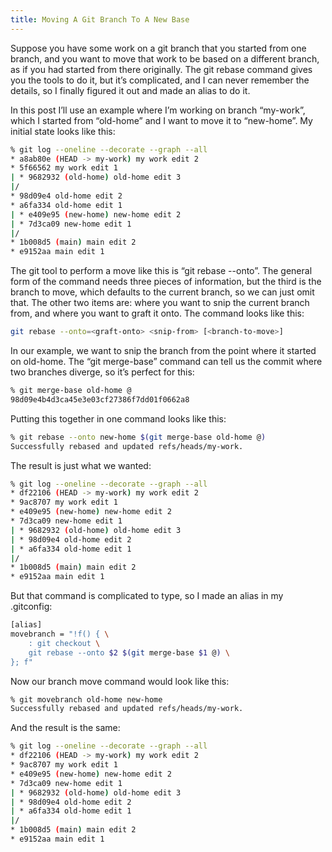 ```yaml
---
title: Moving A Git Branch To A New Base
---
```



Suppose you have some work on a git branch that you started from one branch, and you want to move that work to be based on a different branch, as if you had started from there originally. The git rebase command gives you the tools to do it, but it’s complicated, and I can never remember the details, so I finally figured it out and made an alias to do it.

In this post I’ll use an example where I’m working on branch “my-work”, which I started from “old-home” and I want to move it to “new-home”. My initial state looks like this:

```bash
% git log --oneline --decorate --graph --all
* a8ab80e (HEAD -> my-work) my work edit 2
* 5f66562 my work edit 1
| * 9682932 (old-home) old-home edit 3
|/
* 98d09e4 old-home edit 2
* a6fa334 old-home edit 1
| * e409e95 (new-home) new-home edit 2
| * 7d3ca09 new-home edit 1
|/
* 1b008d5 (main) main edit 2
* e9152aa main edit 1
```

The git tool to perform a move like this is “git rebase --onto”. The general form of the command needs three pieces of information, but the third is the branch to move, which defaults to the current branch, so we can just omit that. The other two items are: where you want to snip the current branch from, and where you want to graft it onto. The command looks like this:

```bash
git rebase --onto=<graft-onto> <snip-from> [<branch-to-move>]
```

In our example, we want to snip the branch from the point where it started on old-home. The “git merge-base” command can tell us the commit where two branches diverge, so it’s perfect for this:

```bash
% git merge-base old-home @
98d09e4b4d3ca45e3e03cf27386f7dd01f0662a8
```

Putting this together in one command looks like this:

```bash
% git rebase --onto new-home $(git merge-base old-home @)
Successfully rebased and updated refs/heads/my-work.
```

The result is just what we wanted:

```bash
% git log --oneline --decorate --graph --all
* df22106 (HEAD -> my-work) my work edit 2
* 9ac8707 my work edit 1
* e409e95 (new-home) new-home edit 2
* 7d3ca09 new-home edit 1
| * 9682932 (old-home) old-home edit 3
| * 98d09e4 old-home edit 2
| * a6fa334 old-home edit 1
|/
* 1b008d5 (main) main edit 2
* e9152aa main edit 1
```

But that command is complicated to type, so I made an alias in my .gitconfig:

```bash
[alias]
movebranch = "!f() { \
    : git checkout \
    git rebase --onto $2 $(git merge-base $1 @) \
}; f"
```

Now our branch move command would look like this:

```bash
% git movebranch old-home new-home
Successfully rebased and updated refs/heads/my-work.
```

And the result is the same:

```bash
% git log --oneline --decorate --graph --all
* df22106 (HEAD -> my-work) my work edit 2
* 9ac8707 my work edit 1
* e409e95 (new-home) new-home edit 2
* 7d3ca09 new-home edit 1
| * 9682932 (old-home) old-home edit 3
| * 98d09e4 old-home edit 2
| * a6fa334 old-home edit 1
|/
* 1b008d5 (main) main edit 2
* e9152aa main edit 1
```